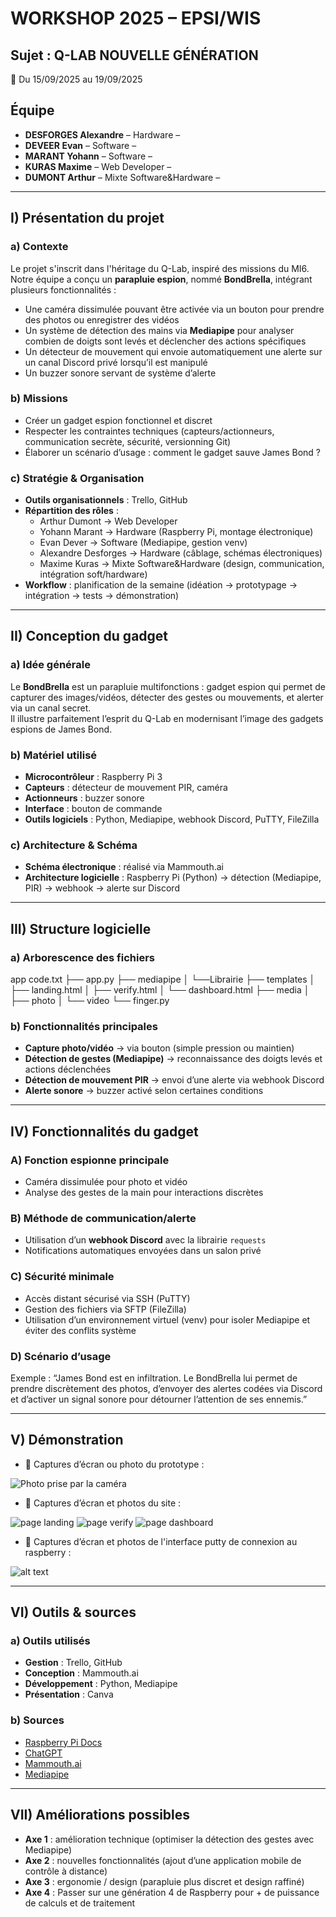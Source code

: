 # WORKSHOP 2025 – EPSI/WIS

## Sujet : Q-LAB NOUVELLE GÉNÉRATION
📅 Du 15/09/2025 au 19/09/2025

## Équipe

- **DESFORGES Alexandre** – Hardware –  
- **DEVEER Evan** – Software – 
- **MARANT Yohann** – Software – 
- **KURAS Maxime** – Web Developer –
- **DUMONT Arthur** – Mixte Software&Hardware –  

---

## I) Présentation du projet

### a) Contexte
Le projet s'inscrit dans l'héritage du Q-Lab, inspiré des missions du MI6.  
Notre équipe a conçu un **parapluie espion**, nommé **BondBrella**, intégrant plusieurs fonctionnalités :  
- Une caméra dissimulée pouvant être activée via un bouton pour prendre des photos ou enregistrer des vidéos  
- Un système de détection des mains via **Mediapipe** pour analyser combien de doigts sont levés et déclencher des actions spécifiques  
- Un détecteur de mouvement qui envoie automatiquement une alerte sur un canal Discord privé lorsqu’il est manipulé  
- Un buzzer sonore servant de système d’alerte  

### b) Missions
- Créer un gadget espion fonctionnel et discret  
- Respecter les contraintes techniques (capteurs/actionneurs, communication secrète, sécurité, versionning Git)  
- Élaborer un scénario d’usage : comment le gadget sauve James Bond ?  

### c) Stratégie & Organisation 
- **Outils organisationnels** : Trello, GitHub 
- **Répartition des rôles** :  
  - Arthur Dumont → Web Developer 
  - Yohann Marant → Hardware (Raspberry Pi, montage électronique)  
  - Evan Dever → Software (Mediapipe, gestion venv)  
  - Alexandre Desforges → Hardware (câblage, schémas électroniques)  
  - Maxime Kuras → Mixte Software&Hardware (design, communication, intégration soft/hardware)  
- **Workflow** : planification de la semaine (idéation → prototypage → intégration → tests → démonstration)  

---

## II) Conception du gadget

### a) Idée générale
Le **BondBrella** est un parapluie multifonctions : gadget espion qui permet de capturer des images/vidéos, détecter des gestes ou mouvements, et alerter via un canal secret.  
Il illustre parfaitement l’esprit du Q-Lab en modernisant l’image des gadgets espions de James Bond.  

### b) Matériel utilisé
- **Microcontrôleur** : Raspberry Pi 3  
- **Capteurs** : détecteur de mouvement PIR, caméra  
- **Actionneurs** : buzzer sonore  
- **Interface** : bouton de commande  
- **Outils logiciels** : Python, Mediapipe, webhook Discord, PuTTY, FileZilla  

### c) Architecture & Schéma
- **Schéma électronique** : réalisé via Mammouth.ai  
- **Architecture logicielle** : Raspberry Pi (Python) → détection (Mediapipe, PIR) → webhook → alerte sur Discord  

---

## III) Structure logicielle

### a) Arborescence des fichiers

app
code.txt
├── app.py
├── mediapipe
│   └──Librairie
├── templates
│   ├── landing.html
│   ├── verify.html
│   └── dashboard.html
├── media
│   ├── photo
│   └── video
└── finger.py

### b) Fonctionnalités principales
- **Capture photo/vidéo** → via bouton (simple pression ou maintien)  
- **Détection de gestes (Mediapipe)** → reconnaissance des doigts levés et actions déclenchées  
- **Détection de mouvement PIR** → envoi d’une alerte via webhook Discord  
- **Alerte sonore** → buzzer activé selon certaines conditions  

---

## IV) Fonctionnalités du gadget

### A) Fonction espionne principale
- Caméra dissimulée pour photo et vidéo  
- Analyse des gestes de la main pour interactions discrètes  

### B) Méthode de communication/alerte
- Utilisation d’un **webhook Discord** avec la librairie `requests`  
- Notifications automatiques envoyées dans un salon privé  

### C) Sécurité minimale
- Accès distant sécurisé via SSH (PuTTY)  
- Gestion des fichiers via SFTP (FileZilla)  
- Utilisation d’un environnement virtuel (venv) pour isoler Mediapipe et éviter des conflits système  

### D) Scénario d’usage
 Exemple : “James Bond est en infiltration. Le BondBrella lui permet de prendre discrètement des photos, d’envoyer des alertes codées via Discord et d’activer un signal sonore pour détourner l’attention de ses ennemis.”  

---

## V) Démonstration

- 📑 Captures d’écran ou photo du prototype :

![Photo prise par la caméra](image1.png) 

- 📑 Captures d’écran et photos du site :

![page landing](image4.png)
![page verify](image3.png)
![page dashboard](image2.png)

- 📑 Captures d’écran et photos de l'interface putty de connexion au raspberry :

![alt text](image5.png)

---

## VI) Outils & sources

### a) Outils utilisés
- **Gestion** : Trello, GitHub  
- **Conception** : Mammouth.ai 
- **Développement** : Python, Mediapipe  
- **Présentation** : Canva  

### b) Sources
- [Raspberry Pi Docs](https://www.raspberrypi.com/documentation/)  
- [ChatGPT](https://chatgpt.com)  
- [Mammouth.ai](https://mammouth.ai)  
- [Mediapipe](https://developers.google.com/mediapipe)  

---

## VII) Améliorations possibles
- **Axe 1** : amélioration technique (optimiser la détection des gestes avec Mediapipe)  
- **Axe 2** : nouvelles fonctionnalités (ajout d’une application mobile de contrôle à distance)  
- **Axe 3** : ergonomie / design (parapluie plus discret et design raffiné)
- **Axe 4** : Passer sur une génération 4 de Raspberry pour + de puissance de calculs et de traitement
